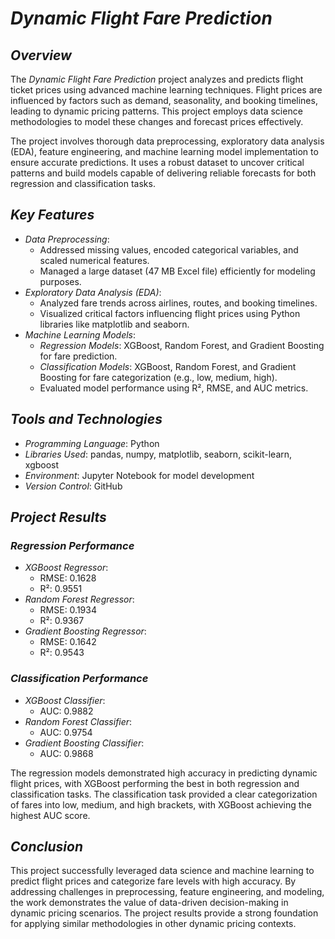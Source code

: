 # *Dynamic Flight Fare Prediction*

## *Overview*
The *Dynamic Flight Fare Prediction* project analyzes and predicts flight ticket prices using advanced machine learning techniques. Flight prices are influenced by factors such as demand, seasonality, and booking timelines, leading to dynamic pricing patterns. This project employs data science methodologies to model these changes and forecast prices effectively. 

The project involves thorough data preprocessing, exploratory data analysis (EDA), feature engineering, and machine learning model implementation to ensure accurate predictions. It uses a robust dataset to uncover critical patterns and build models capable of delivering reliable forecasts for both regression and classification tasks.

## *Key Features*
- *Data Preprocessing*:
  - Addressed missing values, encoded categorical variables, and scaled numerical features.
  - Managed a large dataset (47 MB Excel file) efficiently for modeling purposes.
- *Exploratory Data Analysis (EDA)*:
  - Analyzed fare trends across airlines, routes, and booking timelines.
  - Visualized critical factors influencing flight prices using Python libraries like matplotlib and seaborn.
- *Machine Learning Models*:
  - *Regression Models*: XGBoost, Random Forest, and Gradient Boosting for fare prediction.
  - *Classification Models*: XGBoost, Random Forest, and Gradient Boosting for fare categorization (e.g., low, medium, high).
  - Evaluated model performance using R², RMSE, and AUC metrics.

## *Tools and Technologies*
- *Programming Language*: Python  
- *Libraries Used*: pandas, numpy, matplotlib, seaborn, scikit-learn, xgboost  
- *Environment*: Jupyter Notebook for model development  
- *Version Control*: GitHub  

## *Project Results*
### *Regression Performance*
- *XGBoost Regressor*:
  - RMSE: 0.1628
  - R²: 0.9551
- *Random Forest Regressor*:
  - RMSE: 0.1934
  - R²: 0.9367
- *Gradient Boosting Regressor*:
  - RMSE: 0.1642
  - R²: 0.9543

### *Classification Performance*
- *XGBoost Classifier*:
  - AUC: 0.9882
- *Random Forest Classifier*:
  - AUC: 0.9754
- *Gradient Boosting Classifier*:
  - AUC: 0.9868

The regression models demonstrated high accuracy in predicting dynamic flight prices, with XGBoost performing the best in both regression and classification tasks. The classification task provided a clear categorization of fares into low, medium, and high brackets, with XGBoost achieving the highest AUC score.

## *Conclusion*
This project successfully leveraged data science and machine learning to predict flight prices and categorize fare levels with high accuracy. By addressing challenges in preprocessing, feature engineering, and modeling, the work demonstrates the value of data-driven decision-making in dynamic pricing scenarios. The project results provide a strong foundation for applying similar methodologies in other dynamic pricing contexts.
